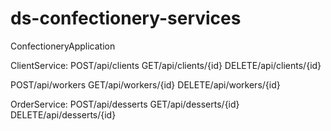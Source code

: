 # ds-confectionery-services
ConfectioneryApplication

ClientService:
POST/api/clients
GET/api/clients/{id}
DELETE/api/clients/{id}

POST/api/workers
GET/api/workers/{id}
DELETE/api/workers/{id}

OrderService:
POST/api/desserts
GET/api/desserts/{id}
DELETE/api/desserts/{id}
